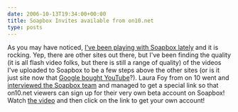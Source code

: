```yaml
---
date: 2006-10-13T19:34:00+00:00
title: Soapbox Invites available from on10.net
type: posts
---
```

As you may have noticed, [I've been playing with Soapbox lately](https://www.duncanmackenzie.net/blog/tags/Soapbox/) and it is rocking. Yep, there are other sites out there, but I've been finding the quality (it is all flash video folks, but there is still a range of quality) of the videos I've uploaded to Soapbox to be a few steps above the other sites (or is it just site now that [Google bought YouTube](https://finance.google.com/finance?cid=2974344)?). Laura Foy from on 10 went and [interviewed the Soapbox team](https://www.on10.net/Blogs/laura/soapbox/) and managed to get a special link so that on10.net viewers can sign up for their very own beta account on Soapbox! Watch [the video](https://www.on10.net/Blogs/laura/soapbox/) and then click on the link to get your own account!
